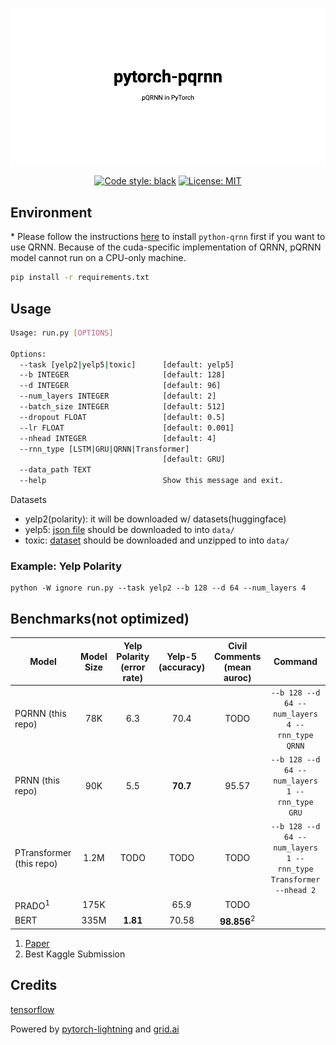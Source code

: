 ![banner](./banner.png)

<center>
<a href="https://github.com/ChenghaoMou/pytorch-pQRNN"><img alt="Code style: black" src="https://img.shields.io/badge/code%20style-black-000000.svg"></a> <a href="https://github.com/psf/black/blob/master/LICENSE"><img alt="License: MIT" src="https://black.readthedocs.io/en/stable/_static/license.svg"></a>
</center>

## Environment

\* Please follow the instructions [here](https://github.com/salesforce/pytorch-qrnn) to install `python-qrnn` first if you want to use QRNN. Because of the cuda-specific implementation of QRNN, pQRNN model cannot run on a CPU-only machine.

```bash
pip install -r requirements.txt
```

## Usage

```bash
Usage: run.py [OPTIONS]

Options:
  --task [yelp2|yelp5|toxic]      [default: yelp5]
  --b INTEGER                     [default: 128]
  --d INTEGER                     [default: 96]
  --num_layers INTEGER            [default: 2]
  --batch_size INTEGER            [default: 512]
  --dropout FLOAT                 [default: 0.5]
  --lr FLOAT                      [default: 0.001]
  --nhead INTEGER                 [default: 4]
  --rnn_type [LSTM|GRU|QRNN|Transformer]
                                  [default: GRU]
  --data_path TEXT
  --help                          Show this message and exit.
```

Datasets

-   yelp2(polarity): it will be downloaded w/ datasets(huggingface)
-   yelp5: [json file](https://www.kaggle.com/luisfredgs/hahnn-for-document-classification?select=yelp_reviews.json) should be downloaded to into `data/`
-   toxic: [dataset](https://www.kaggle.com/c/jigsaw-toxic-comment-classification-challenge) should be downloaded and unzipped to into `data/`

### Example: Yelp Polarity

    python -W ignore run.py --task yelp2 --b 128 --d 64 --num_layers 4

## Benchmarks(not optimized)

| Model                    | Model Size | Yelp Polarity (error rate) | Yelp-5 (accuracy) | Civil Comments (mean auroc) |                              Command                             |
| ------------------------ | :--------: | :------------------------: | :---------------: | :-------------------------: | :--------------------------------------------------------------: |
| PQRNN (this repo)        |     78K    |             6.3            |        70.4       |             TODO            |          `--b 128 --d 64 --num_layers 4 --rnn_type QRNN`         |
| PRNN (this repo)         |     90K    |             5.5            |      **70.7**     |            95.57            |          `--b 128 --d 64 --num_layers 1 --rnn_type GRU`          |
| PTransformer (this repo) |    1.2M    |            TODO            |        TODO       |             TODO            | `--b 128 --d 64 --num_layers 1 --rnn_type Transformer --nhead 2` |
| PRADO<sup>1</sup>        |    175K    |                            |        65.9       |             TODO            |                                                                  |
| BERT                     |    335M    |          **1.81**          |       70.58       |    **98.856**<sup>2</sup>   |                                                                  |

1.  [Paper](https://www.aclweb.org/anthology/D19-1506.pdf)
2.  Best Kaggle Submission

## Credits

[tensorflow](https://github.com/tensorflow/models/tree/master/research/sequence_projection/prado)

Powered by [pytorch-lightning](https://github.com/PyTorchLightning/pytorch-lightning) and [grid.ai](https://www.grid.ai/)
